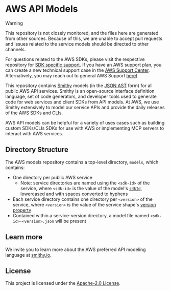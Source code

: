 # AWS API Models

> [!WARNING]
> This repository is not closely monitored, and the files here are generated from other sources. Because
> of this, we are unable to accept pull requests and issues related to the service models should be directed to other
> channels. 
> 
> For questions related to the AWS SDKs, please visit the respective repository for
> [SDK specific support](https://github.com/aws). If you have an AWS support plan, you can create a new technical
> support case in the [AWS Support Center](https://console.aws.amazon.com/support/home#/). Alternatively, you may
> reach out to general AWS Support [here](https://aws.amazon.com/contact-us/)).

This repository contains [Smithy](https://smithy.io/) models (in the
[JSON AST](https://smithy.io/2.0/spec/json-ast.html) form) for all public AWS API services. Smithy is an open-source
interface definition language, set of code generators, and developer tools used to generate code for web services and 
client SDKs from API models. At AWS, we use Smithy extensively to model our service APIs and provide the daily releases
of the AWS SDKs and CLIs.

AWS API models can be helpful for a variety of uses cases such as building custom SDKs/CLIs SDKs for use with AWS or
implementing MCP servers to interact with AWS services.


## Directory Structure

The AWS models repository contains a top-level directory, `models`, which contains:

* One directory per public AWS service
    * Note: service directories are named using the `<sdk-id>` of the service, where `<sdk-id>` is the value of the
    model's [`sdkId`](https://smithy.io/2.0/aws/aws-core.html#sdkid), lowercased and with spaces converted to hyphens
* Each service directory contains one directory per `<version>` of the service, where `<version>` is the value of the
service shape's [version property](https://smithy.io/2.0/spec/service-types.html#service)
* Contained within a service-version directory, a model file named `<sdk-id>-<version>.json` will be present


## Learn more

We invite you to learn more about the AWS preferred API modeling language at [smithy.io](https://smithy.io/).


## License

This project is licensed under the [Apache-2.0 License](LICENSE). 

